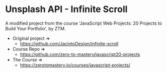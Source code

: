 # Unsplash API - Infinite Scroll

A modified project from the course 'JavaScript Web Projects: 20 Projects to Build Your Portfolio', by ZTM.

- Original project => 
    - https://github.com/JacintoDesign/infinite-scroll
- Course Repo => 
    - https://github.com/zero-to-mastery/javascript20-projects
- The Course => 
    - https://zerotomastery.io/courses/javascript-projects/